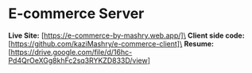 # E-commerce Server
**Live Site:** [https://e-commerce-by-mashry.web.app/]\
**Client side code:** [https://github.com/kaziMashry/e-commerce-client]\
**Resume:** [https://drive.google.com/file/d/16hc-Pd4QrOeXGg8khFc2sq3RYKZD833D/view]
